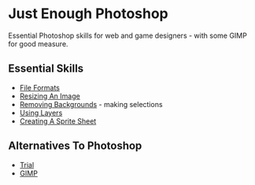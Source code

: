 # Just Enough Photoshop

Essential Photoshop skills for web and game designers - with some GIMP for good measure.

## Essential Skills

* [File Formats]()
* [Resizing An Image]()
* [Removing Backgrounds]() - making selections
* [Using Layers]()
* [Creating A Sprite Sheet]()

## Alternatives To Photoshop

* [Trial]()
* [GIMP]()
